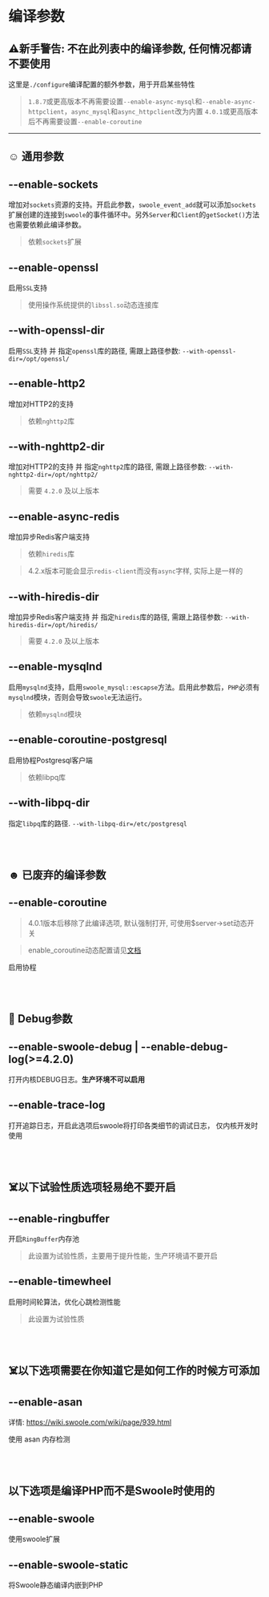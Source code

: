 # 编译参数

## ⚠️新手警告: 不在此列表中的编译参数, 任何情况都请不要使用

这里是`./configure`编译配置的额外参数，用于开启某些特性

> `1.8.7`或更高版本不再需要设置`--enable-async-mysql`和`--enable-async-httpclient`，`async_mysql`和`async_httpclient`改为内置
>  `4.0.1`或更高版本后不再需要设置`--enable-coroutine`

------

## ☺ 通用参数 

--enable-sockets
----
增加对`sockets`资源的支持。开启此参数，`swoole_event_add`就可以添加`sockets`扩展创建的连接到`swoole`的事件循环中。另外`Server`和`Client`的`getSocket()`方法也需要依赖此编译参数。
>依赖`sockets`扩展

--enable-openssl
----
启用`SSL`支持
>使用操作系统提供的`libssl.so`动态连接库

--with-openssl-dir
----
启用`SSL`支持 并 指定`openssl`库的路径, 需跟上路径参数: `--with-openssl-dir=/opt/openssl/`

--enable-http2
----
增加对HTTP2的支持
>依赖`nghttp2`库

--with-nghttp2-dir
----
增加对HTTP2的支持 并 指定`nghttp2`库的路径, 需跟上路径参数: `--with-nghttp2-dir=/opt/nghttp2/`
> 需要 `4.2.0` 及以上版本

--enable-async-redis
----
增加异步Redis客户端支持
>依赖`hiredis`库

> 4.2.x版本可能会显示`redis-client`而没有`async`字样, 实际上是一样的

--with-hiredis-dir
----
增加异步Redis客户端支持 并 指定`hiredis`库的路径, 需跟上路径参数: `--with-hiredis-dir=/opt/hiredis/`
> 需要 `4.2.0` 及以上版本

--enable-mysqlnd
----
启用`mysqlnd`支持，启用`swoole_mysql::escapse`方法。启用此参数后，`PHP`必须有`mysqlnd`模块，否则会导致`swoole`无法运行。
>依赖`mysqlnd`模块

--enable-coroutine-postgresql 
----
启用协程Postgresql客户端
>依赖libpq库 

--with-libpq-dir
----
指定`libpq`库的路径. `--with-libpq-dir=/etc/postgresql`

<br><br>

## ☻ 已废弃的编译参数

--enable-coroutine
----
> 4.0.1版本后移除了此编译选项, 默认强制打开, 可使用$server->set动态开关

> enable_coroutine动态配置请见[文档](https://wiki.swoole.com/wiki/page/949.html)

启用协程

<br><br>

##  Debug参数

--enable-swoole-debug | --enable-debug-log(>=4.2.0)
----
打开内核DEBUG日志。**生产环境不可以启用**

--enable-trace-log
----
打开追踪日志，开启此选项后swoole将打印各类细节的调试日志， 仅内核开发时使用

<br><br>

## ☠️以下试验性质选项轻易绝不要开启

--enable-ringbuffer
----
开启`RingBuffer`内存池
> 此设置为试验性质，主要用于提升性能，生产环境请不要开启

--enable-timewheel
----
启用时间轮算法，优化心跳检测性能
> 此设置为试验性质

<br><br>

## ☠️以下选项需要在你知道它是如何工作的时候方可添加

--enable-asan
---
详情: https://wiki.swoole.com/wiki/page/939.html

使用 asan 内存检测

<br><br>

## 以下选项是编译PHP而不是Swoole时使用的

--enable-swoole
---
使用swoole扩展

--enable-swoole-static
---
将Swoole静态编译内嵌到PHP

